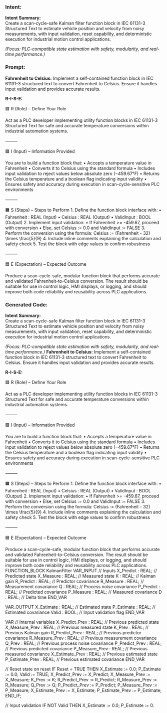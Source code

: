 ### Intent:
**Intent Summary:**  
Create a scan-cycle-safe Kalman filter function block in IEC 61131-3 Structured Text to estimate vehicle position and velocity from noisy measurements, with input validation, reset capability, and deterministic execution for industrial motion control applications.  

*(Focus: PLC-compatible state estimation with safety, modularity, and real-time performance.)*

### Prompt:
**Fahrenheit to Celsius:**
Implement a self-contained function block in IEC 61131-3 structured text to convert Fahrenheit to Celsius. Ensure it handles input validation and provides accurate results.

**R-I-S-E:**

🟥 R (Role) – Define Your Role

Act as a PLC developer implementing utility function blocks in IEC 61131-3 Structured Text for safe and accurate temperature conversions within industrial automation systems.

⸻

🟩 I (Input) – Information Provided

You are to build a function block that:
	•	Accepts a temperature value in Fahrenheit
	•	Converts it to Celsius using the standard formula
	•	Includes input validation to reject values below absolute zero (−459.67°F)
	•	Returns the Celsius temperature and a boolean flag indicating input validity
	•	Ensures safety and accuracy during execution in scan-cycle-sensitive PLC environments

⸻

🟧 S (Steps) – Steps to Perform
	1.	Define the function block interface with:
	•	Fahrenheit : REAL (Input)
	•	Celsius : REAL (Output)
	•	ValidInput : BOOL (Output)
	2.	Implement input validation:
	•	If Fahrenheit >= -459.67, proceed with conversion
	•	Else, set Celsius := 0.0 and ValidInput := FALSE
	3.	Perform the conversion using the formula:
Celsius := (Fahrenheit - 32) \times \frac{5}{9}
	4.	Include inline comments explaining the calculation and safety check
	5.	Test the block with edge values to confirm robustness

⸻

🟦 E (Expectation) – Expected Outcome

Produce a scan-cycle-safe, modular function block that performs accurate and validated Fahrenheit-to-Celsius conversion. The result should be suitable for use in control logic, HMI displays, or logging, and should improve both code reliability and reusability across PLC applications.

### Generated Code:
**Intent Summary:**  
Create a scan-cycle-safe Kalman filter function block in IEC 61131-3 Structured Text to estimate vehicle position and velocity from noisy measurements, with input validation, reset capability, and deterministic execution for industrial motion control applications.  

*(Focus: PLC-compatible state estimation with safety, modularity, and real-time performance.)*
**Fahrenheit to Celsius:**
Implement a self-contained function block in IEC 61131-3 structured text to convert Fahrenheit to Celsius. Ensure it handles input validation and provides accurate results.

**R-I-S-E:**

🟥 R (Role) – Define Your Role

Act as a PLC developer implementing utility function blocks in IEC 61131-3 Structured Text for safe and accurate temperature conversions within industrial automation systems.

⸻

🟩 I (Input) – Information Provided

You are to build a function block that:
	•	Accepts a temperature value in Fahrenheit
	•	Converts it to Celsius using the standard formula
	•	Includes input validation to reject values below absolute zero (−459.67°F)
	•	Returns the Celsius temperature and a boolean flag indicating input validity
	•	Ensures safety and accuracy during execution in scan-cycle-sensitive PLC environments

⸻

🟧 S (Steps) – Steps to Perform
	1.	Define the function block interface with:
	•	Fahrenheit : REAL (Input)
	•	Celsius : REAL (Output)
	•	ValidInput : BOOL (Output)
	2.	Implement input validation:
	•	If Fahrenheit >= -459.67, proceed with conversion
	•	Else, set Celsius := 0.0 and ValidInput := FALSE
	3.	Perform the conversion using the formula:
Celsius := (Fahrenheit - 32) \times \frac{5}{9}
	4.	Include inline comments explaining the calculation and safety check
	5.	Test the block with edge values to confirm robustness

⸻

🟦 E (Expectation) – Expected Outcome

Produce a scan-cycle-safe, modular function block that performs accurate and validated Fahrenheit-to-Celsius conversion. The result should be suitable for use in control logic, HMI displays, or logging, and should improve both code reliability and reusability across PLC applications.
FUNCTION_BLOCK KalmanFilter
VAR_INPUT
    // Inputs
    X_Predict : REAL; // Predicted state
    X_Measure : REAL; // Measured state
    K : REAL; // Kalman gain
    R_Predict : REAL; // Predictor covariance
    R_Measure : REAL; // Measurement covariance
    Q : REAL; // Process noise covariance
    P_Predict : REAL; // Predicted covariance
    P_Measure : REAL; // Measured covariance
    D : REAL; // Delta time
END_VAR

VAR_OUTPUT
    X_Estimate : REAL; // Estimated state
    P_Estimate : REAL; // Estimated covariance
    Valid : BOOL; // Input validation flag
END_VAR

VAR
    // Internal variables
    X_Predict_Prev : REAL; // Previous predicted state
    X_Measure_Prev : REAL; // Previous measured state
    K_Prev : REAL; // Previous Kalman gain
    R_Predict_Prev : REAL; // Previous predictor covariance
    R_Measure_Prev : REAL; // Previous measurement covariance
    Q_Prev : REAL; // Previous process noise covariance
    P_Predict_Prev : REAL; // Previous predicted covariance
    P_Measure_Prev : REAL; // Previous measured covariance
    X_Estimate_Prev : REAL; // Previous estimated state
    P_Estimate_Prev : REAL; // Previous estimated covariance
END_VAR

// Reset state on reset
IF Reset = TRUE THEN
    X_Estimate := 0.0;
    P_Estimate := 0.0;
    Valid := TRUE;
    X_Predict_Prev := X_Predict;
    X_Measure_Prev := X_Measure;
    K_Prev := K;
    R_Predict_Prev := R_Predict;
    R_Measure_Prev := R_Measure;
    Q_Prev := Q;
    P_Predict_Prev := P_Predict;
    P_Measure_Prev := P_Measure;
    X_Estimate_Prev := X_Estimate;
    P_Estimate_Prev := P_Estimate;
END_IF;

// Input validation
IF NOT Valid THEN
    X_Estimate := 0.0;
    P_Estimate := 0.
